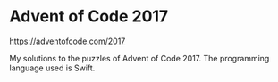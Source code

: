 # Advent of Code 2017
https://adventofcode.com/2017

My solutions to the puzzles of Advent of Code 2017. The programming language used is Swift.
